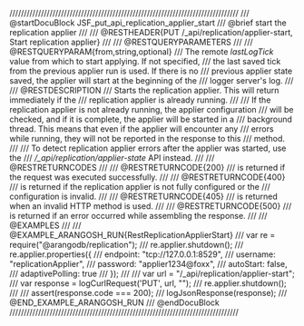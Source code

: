 ////////////////////////////////////////////////////////////////////////////////
/// @startDocuBlock JSF_put_api_replication_applier_start
/// @brief start the replication applier
///
/// @RESTHEADER{PUT /_api/replication/applier-start, Start replication applier}
///
/// @RESTQUERYPARAMETERS
///
/// @RESTQUERYPARAM{from,string,optional}
/// The remote *lastLogTick* value from which to start applying. If not specified,
/// the last saved tick from the previous applier run is used. If there is no
/// previous applier state saved, the applier will start at the beginning of the
/// logger server's log.
///
/// @RESTDESCRIPTION
/// Starts the replication applier. This will return immediately if the
/// replication applier is already running.
///
/// If the replication applier is not already running, the applier configuration
/// will be checked, and if it is complete, the applier will be started in a
/// background thread. This means that even if the applier will encounter any
/// errors while running, they will not be reported in the response to this
/// method.
///
/// To detect replication applier errors after the applier was started, use the
/// */_api/replication/applier-state* API instead.
///
/// @RESTRETURNCODES
///
/// @RESTRETURNCODE{200}
/// is returned if the request was executed successfully.
///
/// @RESTRETURNCODE{400}
/// is returned if the replication applier is not fully configured or the
/// configuration is invalid.
///
/// @RESTRETURNCODE{405}
/// is returned when an invalid HTTP method is used.
///
/// @RESTRETURNCODE{500}
/// is returned if an error occurred while assembling the response.
///
/// @EXAMPLES
///
/// @EXAMPLE_ARANGOSH_RUN{RestReplicationApplierStart}
///     var re = require("@arangodb/replication");
///     re.applier.shutdown();
///     re.applier.properties({
///       endpoint: "tcp://127.0.0.1:8529",
///       username: "replicationApplier",
///       password: "applier1234@foxx",
///       autoStart: false,
///       adaptivePolling: true
///     });
///
///     var url = "/_api/replication/applier-start";
///     var response = logCurlRequest('PUT', url, "");
///     re.applier.shutdown();
///
///     assert(response.code === 200);
///     logJsonResponse(response);
/// @END_EXAMPLE_ARANGOSH_RUN
/// @endDocuBlock
////////////////////////////////////////////////////////////////////////////////